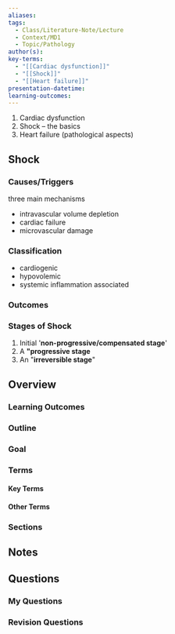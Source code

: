 ```yaml
---
aliases: 
tags:
  - Class/Literature-Note/Lecture
  - Context/MD1
  - Topic/Pathology
author(s): 
key-terms:
  - "[[Cardiac dysfunction]]"
  - "[[Shock]]"
  - "[[Heart failure]]"
presentation-datetime: 
learning-outcomes:
---
```


1. Cardiac dysfunction
2. Shock – the basics
3. Heart failure (pathological aspects)


## Shock
### Causes/Triggers
three main mechanisms
- intravascular volume depletion
- cardiac failure
- microvascular damage

### Classification
- cardiogenic
- hypovolemic
- systemic inflammation associated

### Outcomes


### Stages of Shock
1. Initial '**non-progressive/compensated stage**'
2. A **"progressive stage**
3. An "**irreversible stage**"




## Overview
### Learning Outcomes

### Outline

### Goal

### Terms
#### Key Terms

#### Other Terms

### Sections


## Notes


## Questions

### My Questions
### Revision Questions





